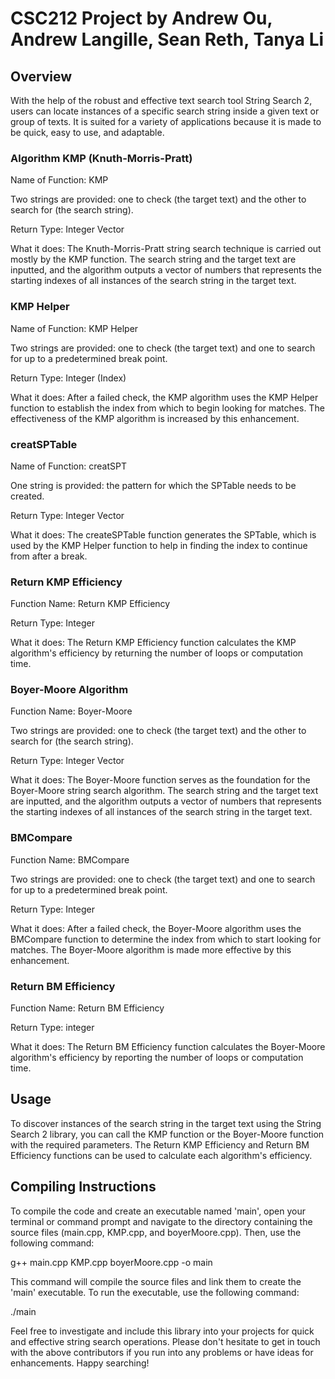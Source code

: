 <!DOCTYPE HTML>
<html>
 <h1> CSC212 Project by Andrew Ou, Andrew Langille, Sean Reth, Tanya Li </h1>
  
<body>
  
  <h2> Overview
  </h2>
<p>
With the help of the robust and effective text search tool String Search 2, users can locate instances of a specific search string inside a given text or group of texts. It is suited for a variety of applications because it is made to be quick, easy to use, and adaptable.
</p>

<h3><b>Algorithm KMP (Knuth-Morris-Pratt)</b> 
</h3>
<p>
Name of Function: KMP <br>

Two strings are provided: one to check (the target text) and the other to search for (the search string). <br>

Return Type: Integer Vector <br>

What it does: The Knuth-Morris-Pratt string search technique is carried out mostly by the KMP function. The search string and the target text are inputted, and the algorithm outputs a vector of numbers that represents the starting indexes of all instances of the search string in the target text.
</p>

<h3> <b>KMP Helper</b>
</h3>
<p>
Name of Function: KMP Helper<br>

Two strings are provided: one to check (the target text) and one to search for up to a predetermined break point.<br>

Return Type: Integer (Index)<br>

What it does: After a failed check, the KMP algorithm uses the KMP Helper function to establish the index from which to begin looking for matches. The effectiveness of the KMP algorithm is increased by this enhancement.
</p>

<h3> creatSPTable
</h3>
<p>
Name of Function: creatSPT<br>

One string is provided: the pattern for which the SPTable needs to be created.<br>

Return Type: Integer Vector<br>

What it does: The createSPTable function generates the SPTable, which is used by the KMP Helper function to help in finding the index to continue from after a break.
</p>

<h3> <b>Return KMP Efficiency</b>
</h3>
<p>
Function Name: Return KMP Efficiency <br>

Return Type: Integer <br>

What it does: The Return KMP Efficiency function calculates the KMP algorithm's efficiency by returning the number of loops or computation time.
</p>

<h3> <b>Boyer-Moore Algorithm</b>
</h3>
<p>
Function Name: Boyer-Moore <br>
  
Two strings are provided: one to check (the target text) and the other to search for (the search string).<br>

Return Type: Integer Vector<br>

What it does: The Boyer-Moore function serves as the foundation for the Boyer-Moore string search algorithm. The search string and the target text are inputted, and the algorithm outputs a vector of numbers that represents the starting indexes of all instances of the search string in the target text.
</p>

<h3> <b>BMCompare</b>
</h3>
<p>
Function Name: BMCompare <br>

Two strings are provided: one to check (the target text) and one to search for up to a predetermined break point.<br>

Return Type: Integer<br>

What it does: After a failed check, the Boyer-Moore algorithm uses the BMCompare function to determine the index from which to start looking for matches. The Boyer-Moore algorithm is made more effective by this enhancement.
</p>

<h3> <b>Return BM Efficiency</b>
</h3>
<p>
Function Name: Return BM Efficiency <br>

Return Type: integer<br>

What it does: The Return BM Efficiency function calculates the Boyer-Moore algorithm's efficiency by reporting the number of loops or computation time.
</p>

</body>

<h2>Usage
</h2>
<p>
To discover instances of the search string in the target text using the String Search 2 library, you can call the KMP function or the Boyer-Moore function with the required parameters. The Return KMP Efficiency and Return BM Efficiency functions can be used to calculate each algorithm's efficiency.
</p>

<h2>Compiling Instructions
</h2>
<p>
To compile the code and create an executable named 'main', open your terminal or command prompt and navigate to the directory containing the source files (main.cpp, KMP.cpp, and boyerMoore.cpp). Then, use the following command: <br>

g++ main.cpp KMP.cpp boyerMoore.cpp -o main <br>

This command will compile the source files and link them to create the 'main' executable. To run the executable, use the following command:<br>

./main<br>

Feel free to investigate and include this library into your projects for quick and effective string search operations. Please don't hesitate to get in touch with the above contributors if you run into any problems or have ideas for enhancements. Happy searching!
</p>

</html>
